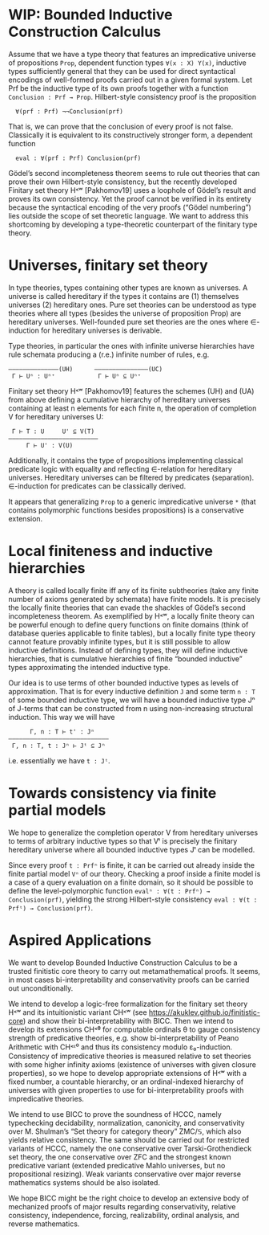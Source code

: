 WIP: Bounded Inductive Construction Calculus
============================================

Assume that we have a type theory that features an impredicative universe of propositions `Prop`,
dependent function types `∀(x : X) Y(x)`,
inductive types sufficiently general that they can be used for direct syntactical encodings of well-formed proofs
carried out in a given formal system.
Let Prf be the inductive type of its own proofs together with a function `Conclusion : Prf → Prop`.
Hilbert-style consistency proof is the proposition
```
  ∀(prf : Prf) ¬¬Conclusion(prf)
```
That is, we can prove that the conclusion of every proof is not false.
Classically it is equivalent to its constructively stronger form, a dependent function
```
  eval : ∀(prf : Prf) Conclusion(prf)
```

Gödel’s second incompleteness theorem seems to rule out theories that can prove their own Hilbert-style consistency,
but the recently developed Finitary set theory H˂ʷ [Pakhomov19] uses a loophole of Gödel’s result
and proves its own consistency.
Yet the proof cannot be verified in its entirety because the syntactical encoding of the very proofs
(“Gödel numbering”) lies outside the scope of set theoretic language.
We want to address this shortcoming by developing a type-theoretic counterpart of the finitary type theory.


# Universes, finitary set theory

In type theories, types containing other types are known as universes.
A universe is called hereditary if the types it contains are (1) themselves universes (2) hereditary ones.
Pure set theories can be understood as type theories where all types
(besides the universe of proposition Prop) are hereditary universes.
Well-founded pure set theories are the ones where ∈-induction for hereditary universes is derivable.

Type theories, in particular the ones with infinite universe hierarchies have rule schemata
producing a (r.e.) infinite number of rules, e.g. 
```
–––––————–––––(UH)      –——––––————–––—(UC)
 Γ ⊢ Uⁿ : Uⁿ⁺            Γ ⊢ Uⁿ ⊆ Uⁿ⁺
```
Finitary set theory H˂ʷ [Pakhomov19] features the schemes (UH) and (UA) from above defining 
a cumulative hierarchy of hereditary universes containing at least n elements for each finite n,
the operation of completion V for hereditary universes U:
```
 Γ ⊢ T : U     U' ⊆ V(T)
–––––————––––––––————–––—
     Γ ⊢ U' : V(U)
```

Additionally,
it contains the type of propositions implementing classical predicate logic with equality
and reflecting ∈-relation for hereditary universes.
Hereditary universes can be filtered by predicates (separation).
∈-induction for predicates can be classically derived.

It appears that generalizing `Prop` to a generic impredicative universe `*`
(that contains polymorphic functions besides propositions) is a conservative extension.


# Local finiteness and inductive hierarchies

A theory is called locally finite iff any of its finite subtheories
(take any finite number of axioms generated by schemata) have finite models.
It is precisely the locally finite theories that can evade the shackles of Gödel’s second incompleteness theorem.
As exemplified by H˂ʷ,
a locally finite theory can be powerful enough to define query functions on finite domains
(think of database queries applicable to finite tables),
but a locally finite type theory cannot feature provably infinite types,
but it is still possible to allow inductive definitions.
Instead of defining types, they will define inductive hierarchies,
that is cumulative hierarchies of finite “bounded inductive” types approximating the intended inductive type.

Our idea is to use terms of other bounded inductive types as levels of approximation.
That is for every inductive definition `J` and some term `n : T` of some bounded inductive type,
we will have a bounded inductive type Jⁿ of J-terms
that can be constructed from n using non-increasing structural induction.
This way we will have
```
      Γ, n : T ⊢ t' : Jⁿ
––––––––––––––––––––––––––––
 Γ, n : T, t : Jⁿ ⊢ Jᵗ ⊆ Jⁿ
```
i.e. essentially we have `t : Jᵗ`.


# Towards consistency via finite partial models

We hope
to generalize the completion operator V from hereditary universes to terms of arbitrary inductive types
so that Vᵗ is precisely the finitary hereditary universe where all bounded inductive types Jᵗ can be modelled.

Since every proof `t : Prfⁿ` is finite,
it can be carried out already inside the finite partial model `Vⁿ` of our theory.
Checking a proof inside a finite model is a case of a query evaluation on a finite domain,
so it should be possible to define the level-polymorphic function `evalⁿ : ∀(t : Prfⁿ) → Conclusion(prf)`,
yielding the strong Hilbert-style consistency `eval : ∀(t : Prfᵗ) → Conclusion(prf)`.

# Aspired Applications

We want
to develop Bounded Inductive Construction Calculus
to be a trusted finitistic core theory to carry out metamathematical proofs.
It seems, in most cases bi-interpretability and conservativity proofs can be carried out unconditionally.

We intend to develop a logic-free formalization for the finitary set theory H˂ʷ and its intuitionistic variant CH˂ʷ
(see https://akuklev.github.io/finitistic-core) and show their bi-interpretability with BICC.
Then we intend
to develop its extensions CH˂ᶿ for computable ordinals θ to gauge consistency strength of predicative theories,
e.g. show bi-interpretability of Peano Arithmetic with CH˂ᵋ⁰ and thus its consistency modulo ε₀-induction.
Consistency of impredicative theories is measured relative to set theories with some higher infinity axioms
(existence of universes with given closure properties),
so we hope to develop appropriate extensions of H˂ʷ with a fixed number, a countable hierarchy,
or an ordinal-indexed hierarchy of universes with given properties
to use for bi-interpretability proofs with impredicative theories.

We intend to use BICC to prove the soundness of HCCC, namely typechecking decidability, normalization,
canonicity, and conservativity over M. Shulman’s “Set theory for category theory” ZMC/𝕊,
which also yields relative consistency.
The same should be carried out for restricted variants of HCCC,
namely the one conservative over Tarski-Grothendieck set theory,
the one conservative over ZFC and the strongest known predicative variant
(extended predicative Mahlo universes, but no propositional resizing).
Weak variants conservative over major reverse mathematics systems should be also isolated.

We hope
BICC might be the right choice
to develop an extensive body of mechanized proofs of major results regarding conservativity,
relative consistency, independence, forcing, realizability, ordinal analysis, and reverse mathematics.
